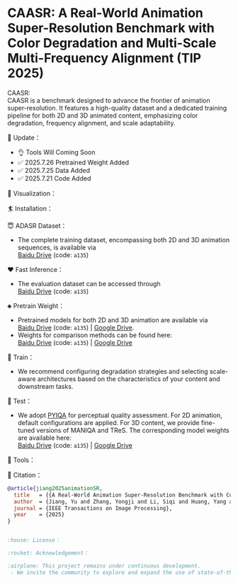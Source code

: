 # CAASR: A Real-World Animation Super-Resolution Benchmark with Color Degradation and Multi-Scale Multi-Frequency Alignment (TIP 2025)
CAASR:  
CAASR is a benchmark designed to advance the frontier of animation super-resolution. It features a high-quality dataset and a dedicated training pipeline for both 2D and 3D animated content, emphasizing color degradation, frequency alignment, and scale adaptability.

:dart: Update：

- :ok_hand: Tools Will Coming Soon
- :white_check_mark: 2025.7.26  Pretrained Weight Added
- :white_check_mark: 2025.7.25  Data Added
- :white_check_mark: 2025.7.21  Code Added
  
:book: Visualization：

:surfer: Installation：

:innocent: ADASR Dataset：  
 - The complete training dataset, encompassing both 2D and 3D animation sequences, is available via  
[Baidu Drive](https://pan.baidu.com/s/1wLWdVZdZhgL2OO2ADaWlLw) (code: `a135`)

:hearts: Fast Inference：  
 - The evaluation dataset can be accessed through  
[Baidu Drive](https://pan.baidu.com/s/1eJf7BE3VUb-3LebW_M5weQ) (code: `a135`)

:clubs: Pretrain Weight：  
 - Pretrained models for both 2D and 3D animation are available via  
[Baidu Drive](https://pan.baidu.com/s/15eUi6gR8jhOxj3Q9OQDpYQ) (code: `a135`) | [Google Drive](https://drive.google.com/drive/folders/1m8hNSFWLprjF1EO4jIwE9yEEOLKch9NW?usp=drive_link).
 - Weights for comparison methods can be found here:  
[Baidu Drive](https://pan.baidu.com/s/1vOxc1WJBe0TjKwrwexp9EQ) (code: `a135`) | [Google Drive](https://drive.google.com/drive/folders/1MMld17E4Q6DcbUSENTQdiprEVKBp5t1Y?usp=drive_link)

:tophat: Train：  
 - We recommend configuring degradation strategies and selecting scale-aware architectures based on the characteristics of your content and downstream tasks.

:beer: Test：  
 - We adopt [PYIQA](https://github.com/chaofengc/IQA-PyTorch) for perceptual quality assessment. For 2D animation, default configurations are applied. For 3D content, we provide fine-tuned versions of MANIQA and TReS. The corresponding model weights are available here:  
[Baidu Drive](https://pan.baidu.com/s/1r071-EV3nqnrdmkoXgI8DQ) (code: `a135`) | [Google Drive](https://drive.google.com/drive/folders/115nK64ch1jTkqC3YqhDw9Z6eSAiVO6KK?usp=drive_link)

:wrench: Tools：

:chocolate_bar: Citation：

```bibtex
@article{jiang2025animationSR,
  title   = {{A Real-World Animation Super-Resolution Benchmark with Color Degradation and Multi-Scale Multi-Frequency Alignment}},
  author  = {Jiang, Yu and Zhang, Yongji and Li, Siqi and Huang, Yang and Wang, Yuehang and Yao, Yutong and Gao, Yue},
  journal = {IEEE Transactions on Image Processing},
  year    = {2025}
}


:house: License：

:rocket: Acknowledgement：

:airplane: This project remains under continuous development. 
 - We invite the community to explore and expand the use of state-of-the-art super-resolution techniques in both academic and production-grade animation workflows.

